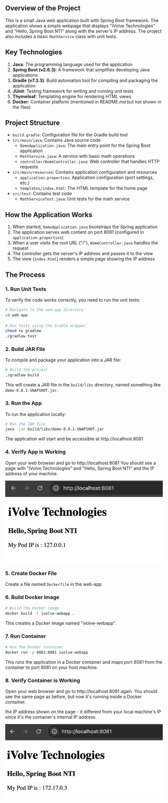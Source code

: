 ## Overview of the Project

This is a small Java web application built with Spring Boot framework. The application shows a simple webpage that displays "iVolve Technologies" and "Hello, Spring Boot NTI" along with the server's IP address. The project also includes a basic `MathService` class with unit tests.

## Key Technologies

1. **Java**: The programming language used for the application
2. **Spring Boot (v2.6.3)**: A framework that simplifies developing Java applications
3. **Gradle (v7.3.3)**: Build automation tool for compiling and packaging the application
4. **JUnit**: Testing framework for writing and running unit tests
5. **Thymeleaf**: Templating engine for rendering HTML views
6. **Docker**: Container platform (mentioned in README.md but not shown in the files)

## Project Structure

- `build.gradle`: Configuration file for the Gradle build tool
- `src/main/java`: Contains Java source code
  - `DemoApplication.java`: The main entry point for the Spring Boot application
  - `MathService.java`: A service with basic math operations
  - `controller/HomeController.java`: Web controller that handles HTTP requests
- `src/main/resources`: Contains application configuration and resources
  - `application.properties`: Application configuration (port settings, etc.)
  - `templates/index.html`: The HTML template for the home page
- `src/test`: Contains test code
  - `MathServiceTest.java`: Unit tests for the math service

## How the Application Works

1. When started, `DemoApplication.java` bootstraps the Spring application
2. The application serves web content on port 8081 (configured in `application.properties`)
3. When a user visits the root URL ("/"), `HomeController.java` handles the request
4. The controller gets the server's IP address and passes it to the view
5. The view (`index.html`) renders a simple page showing the IP address

## The Process 
### 1. Run Unit Tests

To verify the code works correctly, you need to run the unit tests:

```bash
# Navigate to the web-app directory
cd web-app

# Run tests using the Gradle wrapper
chmod +x gradlew
./gradlew test
```
### 2. Build JAR File

To compile and package your application into a JAR file:

```bash
# Build the project
./gradlew build
```

This will create a JAR file in the `build/libs` directory, named something like `demo-0.0.1-SNAPSHOT.jar`.

### 3. Run the App

To run the application locally:

```bash
# Run the JAR file
java -jar build/libs/demo-0.0.1-SNAPSHOT.jar
```

The application will start and be accessible at http://localhost:8081

### 4. Verify App is Working

Open your web browser and go to http://localhost:8081
You should see a page with "iVolve Technologies" and "Hello, Spring Boot NTI" and the IP address of your machine.

![Alt text](assets/pic1.png)

### 5. Create Docker File

Create a file named `Dockerfile` in the web-app 

### 6. Build Docker Image

```bash
# Build the Docker image
docker build -t ivolve-webapp .
```

This creates a Docker image named "ivolve-webapp".

### 7. Run Container

```bash
# Run the Docker container
docker run -p 8081:8081 ivolve-webapp
```

This runs the application in a Docker container and maps port 8081 from the container to port 8081 on your host machine.

### 8. Verify Container is Working

Open your web browser and go to http://localhost:8081 again.
You should see the same page as before, but now it's running inside a Docker container.

the IP address shown on the page - it different from your local machine's IP since it's the container's internal IP address.

![Alt text](assets/pic2.png)


